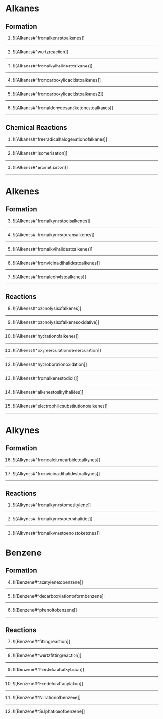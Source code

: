 # Alkanes
## Formation
1. ![[Alkanes#^fromalkenestoalkanes]]️ 
___
2. ![[Alkanes#^wurtzreaction]]
___
3.  ![[Alkanes#^fromalkylhalidestoalkanes]]
___
4.  ![[Alkanes#^fromcarboxylicacidstoalkanes]]
---
5. ![[Alkanes#^fromcarboxylicacidstoalkanes2]]
---
6. ![[Alkanes#^fromaldehydesandketonestoalkanes]]
---

## Chemical Reactions

1. ![[Alkanes#^freeradicalhalogenationofalkanes]]
---
2. ![[Alkanes#^isomerisation]]
___
1. ![[Alkanes#^aromatization]]
---
# Alkenes
## Formation

3.  ![[Alkenes#^fromalkynestocisalkenes]]
---
4. ![[Alkenes#^fromalkynestotransalkenes]]
---
5. ![[Alkenes#^fromalkylhalidestoalkenes]]
---
6. ![[Alkenes#^fromvicinaldihalidestoalkenes]]
---
7. ![[Alkenes#^fromalcoholstoalkenes]]
---
## Reactions 

8. ![[Alkenes#^ozonolysisofalkenes]]
--- 
9. ![[Alkenes#^ozonolysisofalkenesoxidative]]
---
10. ![[Alkenes#^hydrationofalkenes]]
---
11. ![[Alkenes#^oxymercurationdemercuration]]
---
12. ![[Alkenes#^hydroborationoxidation]]
---
13. ![[Alkenes#^fromalkenestodiols]]
---
14. ![[Alkenes#^alkenestoalkylhalides]]
---
15. ![[Alkenes#^electrophilicsubstitutionofalkenes]]
---
# Alkynes
## Formation
16. ![[Alkynes#^fromcalciumcarbidetoalkynes]]
---
17. ![[Alkynes#^fromvicinaldihalidestoalkynes]]
---
## Reactions
1. ![[Alkynes#^fromalkynestomesitylene]]
---
2. ![[Alkynes#^fromalkynestotetrahalides]]
---
3. ![[Alkynes#^fromalkynestoenolstoketones]]

# Benzene

## Formation 

4. ![[Benzene#^acetylenetobenzene]]
---
5.  ![[Benzene#^decarboxylationtoformbenzene]]
---
6.  ![[Benzene#^phenoltobenzene]]
---
## Reactions

7. ![[Benzene#^fittingreaction]]
---
8. ![[Benzene#^wurtzfittingreaction]]
---
9.  ![[Benzene#^Friedelcraftalkylation]]
---
 10. ![[Benzene#^Friedelcraftacylation]]
 ---
  11.  ![[Benzene#^Nitrationofbenzene]]
  ---
  12.  ![[Benzene#^Sulphationofbenzene]]